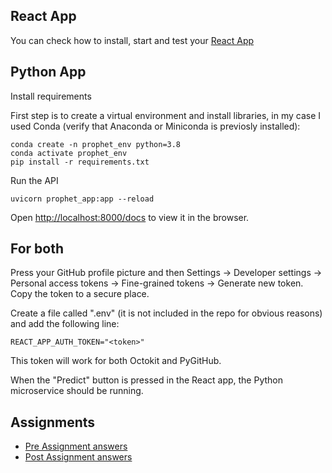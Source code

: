 ## React App

You can check how to install, start and test your [React App](README_REACT.md)

## Python App

Install requirements

First step is to create a virtual environment and install libraries, in my case I used Conda (verify that Anaconda or Miniconda is previosly installed):

```
conda create -n prophet_env python=3.8
conda activate prophet_env
pip install -r requirements.txt
```

Run the API

```
uvicorn prophet_app:app --reload
```

Open [http://localhost:8000/docs](http://localhost:8000/docs) to view it in the browser.

## For both

Press your GitHub profile picture and then Settings -> Developer settings -> Personal access tokens -> Fine-grained tokens -> Generate new token. Copy the token to a secure place.

Create a file called ".env" (it is not included in the repo for obvious reasons) and add the following line:

```
REACT_APP_AUTH_TOKEN="<token>"
```
This token will work for both Octokit and PyGitHub.

When the "Predict" button is pressed in the React app, the Python microservice should be running.

## Assignments
- [Pre Assignment answers](PRE_ASSIGNMENT_ANSWERS.md)
- [Post Assignment answers](POST_ASSIGNMENT_ANSWERS.md)
